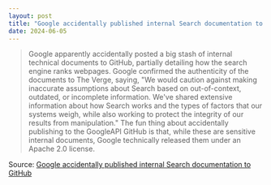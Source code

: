 ```yaml
---
layout: post
title: "Google accidentally published internal Search documentation to GitHub"
date: 2024-06-05
---
```


> Google apparently accidentally posted a big stash of internal technical
documents to GitHub, partially detailing how the search engine ranks
webpages. Google confirmed the authenticity of the documents to The Verge,
saying, "We would caution against making inaccurate assumptions about
Search based on out-of-context, outdated, or incomplete information. We've
shared extensive information about how Search works and the types of
factors that our systems weigh, while also working to protect the integrity
of our results from manipulation." The fun thing about accidentally
publishing to the GoogleAPI GitHub is that, while these are sensitive
internal documents, Google technically released them under an Apache 2.0
license.

Source: [Google accidentally published internal Search documentation to
GitHub](https://arstechnica.com/?p=2028484)

